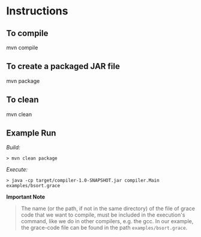 
# Instructions

## To compile

   mvn compile

## To create a packaged JAR file

   mvn package

## To clean

   mvn clean

## Example Run
   *Build:*
   
   ```> mvn clean package```
   
   *Execute:*
   
   ```> java -cp target/compiler-1.0-SNAPSHOT.jar compiler.Main examples/bsort.grace```
    
   **Important Note**
   >The name (or the path, if not in the same directory) of the file of grace code that we want to compile, must be included in the execution's command, like we do in other compilers, e.g. the gcc. In our example, the grace-code file can be found in the path `examples/bsort.grace`.